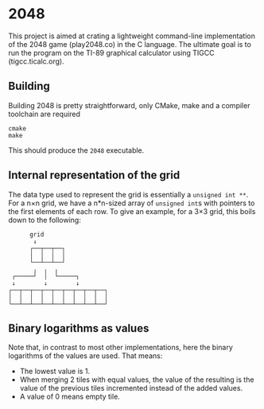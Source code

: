 # 2048
This project is aimed at crating a lightweight command-line implementation of the 2048 game (play2048.co) in the C language.
The ultimate goal is to run the program on the TI-89 graphical calculator using TIGCC (tigcc.ticalc.org).

## Building
Building 2048 is pretty straightforward, only CMake, make and a compiler toolchain are required
```
cmake
make
```
This should produce the `2048` executable.

## Internal representation of the grid
The data type used to represent the grid is essentially a `unsigned int **`.
For a n×n grid, we have a n*n-sized array of `unsigned int`s with pointers to the first elements of each row.
To give an example, for a 3×3 grid, this boils down to the following:
 ```
       grid
        ↓
       ┌──┬──┬──┐
       │  │  │  │
       └──┴──┴──┘
        ╷  ╷  ╷   
  ┌─────┘  │  └─────┐
  ↓        ↓        ↓
 ┌──┬──┬──┬──┬──┬──┬──┬──┬──┐
 │  │  │  │  │  │  │  │  │  │
 └──┴──┴──┴──┴──┴──┴──┴──┴──┘
 ```

## Binary logarithms as values
Note that, in contrast to most other implementations, here the binary logarithms of the values are used. That means:
 * The lowest value is 1.
 * When merging 2 tiles with equal values, the value of the resulting is the value of the previous tiles incremented instead of the added values.
 * A value of 0 means empty tile.
 
